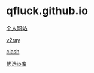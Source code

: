 # qfluck.github.io
[个人网站](https://qfluck.github.io)

[v2ray](https://qfluck.github.io/jiachao.txt)

[clash](https://qfluck.github.io/jcclash.txt)

[优选ip库](https://zip.baipiao.eu.org)




